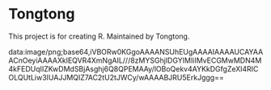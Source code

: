 # Tongtong

This project is for creating R.
Maintained by Tongtong.

data:image/png;base64,iVBORw0KGgoAAAANSUhEUgAAAAIAAAAUCAYAAACnOeyiAAAAXklEQVR4XmNgAIL///8zMYSGhjIDGYIMIiIMvECGMwMDN4M4kFEDUqIIZKwDMdSBjAsghj6Q8QPEMAAy/lOBoQekv4AYKkDGfgZeXl4RICOLQUtLiw3IUAJJMQIZ7AC2tU2tJWCy/wAAAABJRU5ErkJggg==